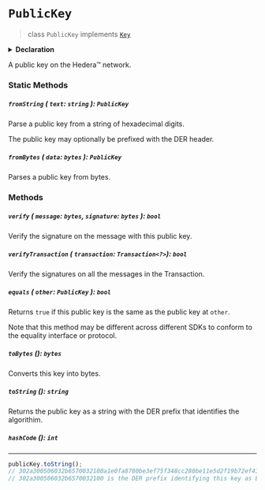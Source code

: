 # `PublicKey`

> class `PublicKey` implements [`Key`](reference/cryptography/Key.md)

<details>
<summary><b>Declaration</b></summary>

```typescript
class PublicKey implements Key, Eq<PublicKey> {
    static fromBytes(data: bytes): PublicKey;

    static fromString(text: string): PublicKey;

    verify(message: bytes, signature: bytes): bool;

    verifyTransaction(transaction: Transaction<?>): bool;

    equals(other: PublicKey): bool;

    toBytes(): bytes;

    toString(): string;
}
```

</details>

A public key on the Hedera™ network.

### Static Methods

##### `fromString` ( `text`: `string` ): `PublicKey`

Parse a public key from a string of hexadecimal digits.

The public key may optionally be prefixed with the DER header.

##### `fromBytes` ( `data`: `bytes` ): `PublicKey`

Parses a public key from bytes.

### Methods

##### `verify` ( `message`: `bytes`, `signature`: `bytes` ): `bool`

Verify the signature on the message with this public key.

##### `verifyTransaction` ( `transaction`: `Transaction<?>`): `bool`

Verify the signatures on all the messages in the Transaction.

##### `equals` ( `other`: `PublicKey` ): `bool`

Returns `true` if this public key is the same as the
public key at `other`.

Note that this method may be different across different SDKs to conform
to the equality interface or protocol.

##### `toBytes` (): `bytes`

Converts this key into bytes.

##### `toString` (): `string`

Returns the public key as a string with the DER prefix
that identifies the algorithim.

##### `hashCode` (): `int`

---

```js
publicKey.toString();
// 302a300506032b6570032100a1e0fa8780be3ef75f348cc280be11e5d2f19b72ef41ffdb745cd50d5eea9a99
// 302a300506032b6570032100 is the DER prefix identifying this key as ED25519
```
